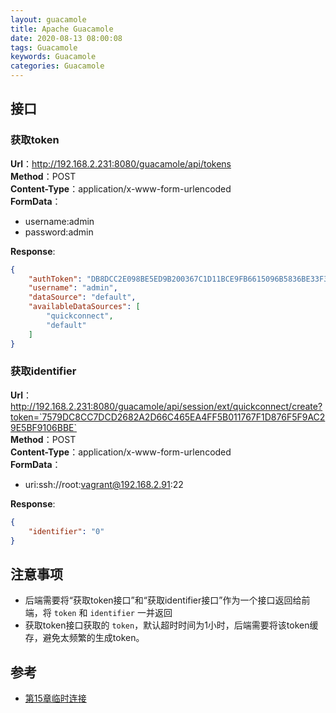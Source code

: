 ```yaml
---
layout: guacamole
title: Apache Guacamole
date: 2020-08-13 08:00:08
tags: Guacamole
keywords: Guacamole
categories: Guacamole
---
```


<!--more-->
## 接口

### 获取token

**Url**：http://192.168.2.231:8080/guacamole/api/tokens  
**Method**：POST  
**Content-Type**：application/x-www-form-urlencoded  
**FormData**：
- username:admin
- password:admin  

**Response**:
```json
{
    "authToken": "DB8DCC2E098BE5ED9B200367C1D11BCE9FB6615096B5836BE33F328E8F5C916D",
    "username": "admin",
    "dataSource": "default",
    "availableDataSources": [
        "quickconnect",
        "default"
    ]
}
```

### 获取identifier

**Url**：http://192.168.2.231:8080/guacamole/api/session/ext/quickconnect/create?token=`7579DC8CC7DCD2682A2D66C465EA4FF5B011767F1D876F5F9AC29E5BF9106BBE`  
**Method**：POST  
**Content-Type**：application/x-www-form-urlencoded  
**FormData**：
- uri:ssh://root:vagrant@192.168.2.91:22  

**Response**:
```json
{
    "identifier": "0"
}
```

## 注意事项

- 后端需要将“获取token接口”和“获取identifier接口”作为一个接口返回给前端，将 `token` 和 `identifier` 一并返回
- 获取token接口获取的 `token`，默认超时时间为1小时，后端需要将该token缓存，避免太频繁的生成token。

## 参考

- [第15章临时连接](http://guacamole.apache.org/doc/gug/adhoc-connections.html)
